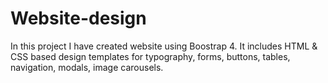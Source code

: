 # Website-design
In this project I have created website using Boostrap 4. It includes HTML &amp; CSS based design templates for typography, forms, buttons, tables, navigation, modals, image carousels.
